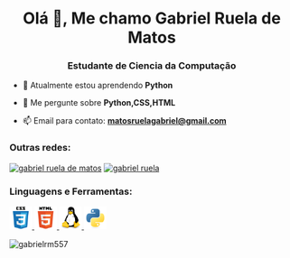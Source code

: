 <h1 align="center">Olá 👋, Me chamo Gabriel Ruela de Matos</h1>
<h3 align="center">Estudante de Ciencia da Computação</h3>

- 🌱 Atualmente estou aprendendo **Python**

- 💬 Me pergunte sobre **Python,CSS,HTML**

- 📫 Email para contato: **matosruelagabriel@gmail.com**

<h3 align="left">Outras redes:</h3>
<p align="left">
<a href="https://linkedin.com/in/gabriel ruela de matos" target="blank"><img align="center" src="https://raw.githubusercontent.com/rahuldkjain/github-profile-readme-generator/master/src/images/icons/Social/linked-in-alt.svg" alt="gabriel ruela de matos" height="30" width="40" /></a>
<a href="https://fb.com/gabriel ruela" target="blank"><img align="center" src="https://raw.githubusercontent.com/rahuldkjain/github-profile-readme-generator/master/src/images/icons/Social/facebook.svg" alt="gabriel ruela" height="30" width="40" /></a>
</p>

<h3 align="left">Linguagens e Ferramentas:</h3>
<p align="left"> <a href="https://www.w3schools.com/css/" target="_blank" rel="noreferrer"> <img src="https://raw.githubusercontent.com/devicons/devicon/master/icons/css3/css3-original-wordmark.svg" alt="css3" width="40" height="40"/> </a> <a href="https://www.w3.org/html/" target="_blank" rel="noreferrer"> <img src="https://raw.githubusercontent.com/devicons/devicon/master/icons/html5/html5-original-wordmark.svg" alt="html5" width="40" height="40"/> </a> <a href="https://www.linux.org/" target="_blank" rel="noreferrer"> <img src="https://raw.githubusercontent.com/devicons/devicon/master/icons/linux/linux-original.svg" alt="linux" width="40" height="40"/> </a> <a href="https://www.python.org" target="_blank" rel="noreferrer"> <img src="https://raw.githubusercontent.com/devicons/devicon/master/icons/python/python-original.svg" alt="python" width="40" height="40"/> </a> </p>

<p><img align="center" src="https://github-readme-stats.vercel.app/api/top-langs?username=gabrielrm557&show_icons=true&locale=en&layout=compact" alt="gabrielrm557" /></p>

